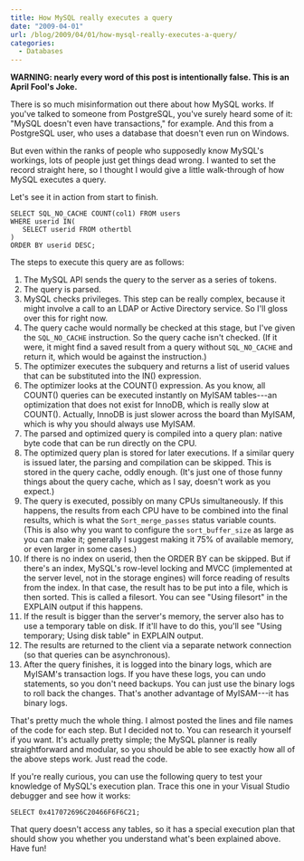 ```yaml
---
title: How MySQL really executes a query
date: "2009-04-01"
url: /blog/2009/04/01/how-mysql-really-executes-a-query/
categories:
  - Databases
---
```

**WARNING: nearly every word of this post is intentionally false. This is an April Fool's Joke.**

There is so much misinformation out there about how MySQL works. If you've talked to someone from PostgreSQL, you've surely heard some of it: "MySQL doesn't even have transactions," for example. And this from a PostgreSQL user, who uses a database that doesn't even run on Windows.

But even within the ranks of people who supposedly know MySQL's workings, lots of people just get things dead wrong. I wanted to set the record straight here, so I thought I would give a little walk-through of how MySQL executes a query.

Let's see it in action from start to finish.

```
SELECT SQL_NO_CACHE COUNT(col1) FROM users
WHERE userid IN(
   SELECT userid FROM othertbl
)
ORDER BY userid DESC;
```

The steps to execute this query are as follows:

1.  The MySQL API sends the query to the server as a series of tokens.
2.  The query is parsed.
3.  MySQL checks privileges. This step can be really complex, because it might involve a call to an LDAP or Active Directory service. So I'll gloss over this for right now.
4.  The query cache would normally be checked at this stage, but I've given the `SQL_NO_CACHE` instruction. So the query cache isn't checked. (If it were, it might find a saved result from a query without `SQL_NO_CACHE` and return it, which would be against the instruction.)
5.  The optimizer executes the subquery and returns a list of userid values that can be substituted into the IN() expression.
6.  The optimizer looks at the COUNT() expression. As you know, all COUNT() queries can be executed instantly on MyISAM tables---an optimization that does not exist for InnoDB, which is really slow at COUNT(). Actually, InnoDB is just slower across the board than MyISAM, which is why you should always use MyISAM.
7.  The parsed and optimized query is compiled into a query plan: native byte code that can be run directly on the CPU.
8.  The optimized query plan is stored for later executions. If a similar query is issued later, the parsing and compilation can be skipped. This is stored in the query cache, oddly enough. (It's just one of those funny things about the query cache, which as I say, doesn't work as you expect.)
9.  The query is executed, possibly on many CPUs simultaneously. If this happens, the results from each CPU have to be combined into the final results, which is what the `Sort_merge_passes` status variable counts. (This is also why you want to configure the `sort_buffer_size` as large as you can make it; generally I suggest making it 75% of available memory, or even larger in some cases.)
10. If there is no index on userid, then the ORDER BY can be skipped. But if there's an index, MySQL's row-level locking and MVCC (implemented at the server level, not in the storage engines) will force reading of results from the index. In that case, the result has to be put into a file, which is then sorted. This is called a filesort. You can see "Using filesort" in the EXPLAIN output if this happens.
11. If the result is bigger than the server's memory, the server also has to use a temporary table on disk. If it'll have to do this, you'll see "Using temporary; Using disk table" in EXPLAIN output.
12. The results are returned to the client via a separate network connection (so that queries can be asynchronous).
13. After the query finishes, it is logged into the binary logs, which are MyISAM's transaction logs. If you have these logs, you can undo statements, so you don't need backups. You can just use the binary logs to roll back the changes. That's another advantage of MyISAM---it has binary logs.

That's pretty much the whole thing. I almost posted the lines and file names of the code for each step. But I decided not to. You can research it yourself if you want. It's actually pretty simple; the MySQL planner is really straightforward and modular, so you should be able to see exactly how all of the above steps work. Just read the code.

If you're really curious, you can use the following query to test your knowledge of MySQL's execution plan. Trace this one in your Visual Studio debugger and see how it works:

```
SELECT 0x417072696C20466F6F6C21;
```

That query doesn't access any tables, so it has a special execution plan that should show you whether you understand what's been explained above. Have fun!
